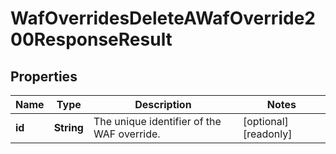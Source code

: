 

# WafOverridesDeleteAWafOverride200ResponseResult


## Properties

| Name | Type | Description | Notes |
|------------ | ------------- | ------------- | -------------|
|**id** | **String** | The unique identifier of the WAF override. |  [optional] [readonly] |



